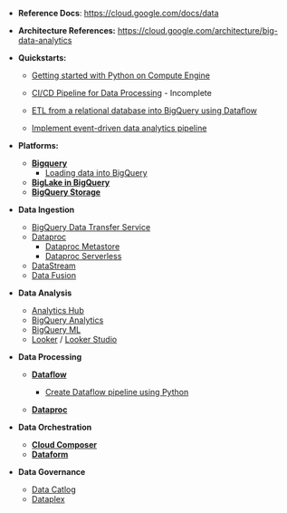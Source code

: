 - **Reference Docs**: https://cloud.google.com/docs/data
- **Architecture References:** https://cloud.google.com/architecture/big-data-analytics

- **Quickstarts:**
  - [Getting started with Python on Compute Engine](https://github.com/Ajit1279/GCP_Learning/tree/main/Compute_VMs/20240407_Python) 

  - [CI/CD Pipeline for Data Processing](https://github.com/Ajit1279/GCP_Learning/tree/main/20240316_BigDataAnalytics/20240317_CICD_DataProcessing) - Incomplete
  - [ETL from a relational database into BigQuery using Dataflow](https://github.com/Ajit1279/GCP_Learning/tree/main/20240316_BigDataAnalytics/20240318_ETL_intoBigquery_usingDataFlow)
  - [Implement event-driven data analytics pipeline](https://github.com/GoogleCloudPlatform/terraform-dataanalytics-eventdriven) 


- **Platforms:**
  - **[Bigquery](https://github.com/Ajit1279/GCP_Learning/tree/main/20240316_BigDataAnalytics/240420_BigQuery)**
     - [Loading data into BigQuery](https://github.com/Ajit1279/GCP_Learning/tree/main/20240316_BigDataAnalytics/240420_BigQuery/240325_BQ_DataLoad)
  - **[BigLake in BigQuery](https://cloud.google.com/bigquery/docs/biglake-intro)**
  - **[BigQuery Storage](https://cloud.google.com/bigquery/docs/storage_overview)** 

- **Data Ingestion**
  - [BigQuery Data Transfer Service](https://cloud.google.com/bigquery/docs/dts-introduction)
  - [Dataproc](https://cloud.google.com/dataproc/docs)
    - [Dataproc Metastore](https://cloud.google.com/dataproc-metastore/docs)
    - [Dataproc Serverless](https://cloud.google.com/dataproc-serverless/docs) 
  - [DataStream](https://cloud.google.com/datastream/docs)
  - [Data Fusion](https://cloud.google.com/data-fusion/docs) 

   
- **Data Analysis**
  - [Analytics Hub](https://cloud.google.com/bigquery/docs/analytics-hub-introduction)
  - [BigQuery Analytics](https://cloud.google.com/bigquery/docs/query-overview)
  - [BigQuery ML](https://cloud.google.com/bigquery/docs/bqml-introduction)
  - [Looker](https://cloud.google.com/looker/docs) / [Looker Studio](https://support.google.com/looker-studio#topic=6267740)
   
- **Data Processing**
  - **[Dataflow](https://github.com/Ajit1279/GCP_Learning/tree/main/20240316_BigDataAnalytics/240413_Dataflow)**
    - [Create Dataflow pipeline using Python](https://github.com/Ajit1279/GCP_Learning/tree/main/20240316_BigDataAnalytics/240413_Dataflow/240414_DFPipeline_Python)  

  - **[Dataproc](https://cloud.google.com/dataproc/docs)**
  
- **Data Orchestration**
  - **[Cloud Composer](https://cloud.google.com/composer/docs)**
  - **[Dataform](https://cloud.google.com/dataform/docs)** 

- **Data Governance**
  - [Data Catlog](https://cloud.google.com/data-catalog/docs)
  - [Dataplex](https://cloud.google.com/dataplex/docs)    
